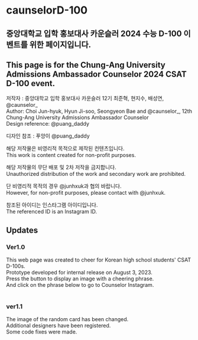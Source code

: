 # caunselorD-100
## 중앙대학교 입학 홍보대사 카운슬러 2024 수능 D-100 이벤트를 위한 페이지입니다.<br/>
## This page is for the Chung-Ang University Admissions Ambassador Counselor 2024 CSAT D-100 event.

저작자 : 중앙대학교 입학 홍보대사 카운슬러 12기 최준혁, 현지수, 배성연, @caunselor_<br/>
Author: Choi Jun-hyuk, Hyun Ji-soo, Seongyeon Bae and @caunselor_, 12th Chung-Ang University Admissions Ambassador Counselor<br/>
Design reference: @puang_daddy

디자인 참조 : 푸앙이 @puang_daddy

해당 저작물은 비영리적 목적으로 제작된 컨텐츠입니다.<br/>
This work is content created for non-profit purposes.

해당 저작물의 무단 배포 및 2차 저작을 금지합니다.<br/>
Unauthorized distribution of the work and secondary work are prohibited.

단 비영리적 목적의 경우 @junhxuk과 협의 바랍니다.<br/>
However, for non-profit purposes, please contact with @junhxuk. 

참조된 아이디는 인스타그램 아이디입니다.<br/>
The referenced ID is an Instagram ID.

## Updates<br/>
### Ver1.0<br/>
This web page was created to cheer for Korean high school students' CSAT D-100s.<br/>
Prototype developed for internal release on August 3, 2023.<br/>
Press the button to display an image with a cheering phrase.<br/>
And click on the phrase below to go to Counselor Instagram.<br/><br/>

### ver1.1<br/>
The image of the random card has been changed.<br/>
Additional designers have been registered.<br/>
Some code fixes were made.
